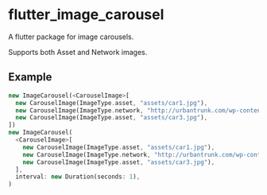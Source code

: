 # flutter_image_carousel

A flutter package for image carousels.

Supports both Asset and Network images.

## Example

```dart
new ImageCarousel(<CarouselImage>[
  new CarouselImage(ImageType.asset, "assets/car1.jpg"),
  new CarouselImage(ImageType.network, "http://urbantrunk.com/wp-content/uploads/2016/06/volkswagen-pink-beetle-thumbnail-1-990x667.jpg"),
  new CarouselImage(ImageType.asset, "assets/car3.jpg"),
])
new ImageCarousel(
  <CarouselImage>[
    new CarouselImage(ImageType.asset, "assets/car1.jpg"),
    new CarouselImage(ImageType.network, "http://urbantrunk.com/wp-content/uploads/2016/06/volkswagen-pink-beetle-thumbnail-1-990x667.jpg"),
    new CarouselImage(ImageType.asset, "assets/car3.jpg"),
  ],
  interval: new Duration(seconds: 1),
)
```
